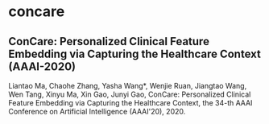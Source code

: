 # concare
## ConCare: Personalized Clinical Feature Embedding via Capturing the Healthcare Context (AAAI-2020)
Liantao Ma, Chaohe Zhang, Yasha Wang*, Wenjie Ruan, Jiangtao Wang, Wen Tang, Xinyu Ma, Xin Gao, Junyi Gao, ConCare: Personalized Clinical Feature Embedding via Capturing the Healthcare Context, the 34-th AAAI Conference on Artificial Intelligence (AAAI'20), 2020.
